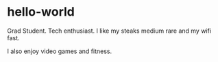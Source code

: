 # hello-world
Grad Student. Tech enthusiast. I like my steaks medium rare and my wifi fast. 

I also enjoy video games and fitness.
